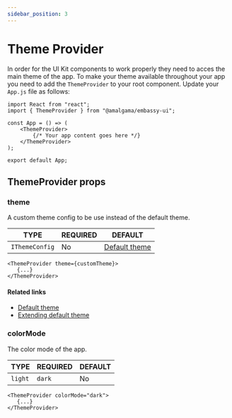 ```yaml
---
sidebar_position: 3
---
```


# Theme Provider

In order for the UI Kit components to work properly they need to acces the main theme of the app. To make your theme available throughout your app you need to add the `ThemeProvider` to your root component. Update your `App.js` file as follows:

```tsx
import React from "react";
import { ThemeProvider } from "@amalgama/embassy-ui";

const App = () => (
	<ThemeProvider>
		{/* Your app content goes here */}
	</ThemeProvider>
);

export default App;
```

## ThemeProvider props

### theme
A custom theme config to be use instead of the default theme.

| TYPE   | REQUIRED | DEFAULT |
| ------ | -------- | ------- |
| `IThemeConfig` | No | [Default theme](../theming/default_theme.md) |

```tsx
<ThemeProvider theme={customTheme}>
   {...}
</ThemeProvider>
```

#### Related links
- [Default theme](../theming/default_theme.md)
- [Extending default theme](../theming/customizing_theme.md)

### colorMode

The color mode of the app.

| TYPE   | REQUIRED | DEFAULT |
| ------ | -------- | ------- |
| `light` | `dark` | No | `light` |

```tsx
<ThemeProvider colorMode="dark">
   {...}
</ThemeProvider>
```